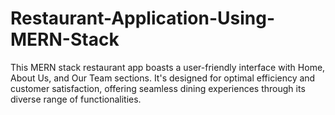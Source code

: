 # Restaurant-Application-Using-MERN-Stack
This MERN stack restaurant app boasts a user-friendly interface with Home, About Us, and Our Team sections. It's designed for optimal efficiency and customer satisfaction, offering seamless dining experiences through its diverse range of functionalities.
